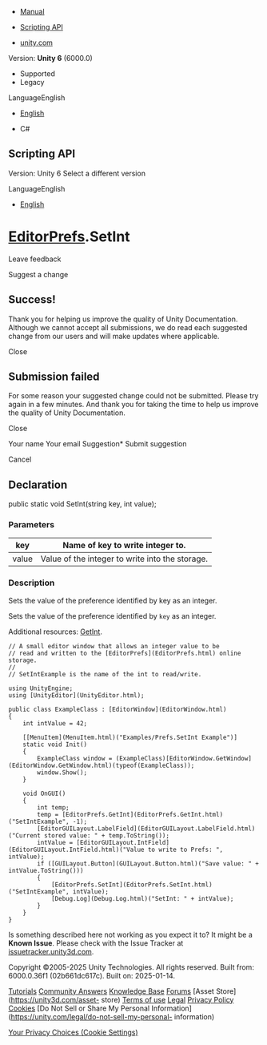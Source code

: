 [ ]()

  * [Manual](../Manual/index.html)
  * [Scripting API](../ScriptReference/index.html)

  * [unity.com](https://unity.com/)

Version: **Unity 6** (6000.0)

  * Supported
  * Legacy

LanguageEnglish

  * [English]()

  * C#

[ ](https://docs.unity3d.com)

## Scripting API

Version: Unity 6 Select a different version

LanguageEnglish

  * [English]()

#  [EditorPrefs](EditorPrefs.html).SetInt

Leave feedback

Suggest a change

## Success!

Thank you for helping us improve the quality of Unity Documentation. Although
we cannot accept all submissions, we do read each suggested change from our
users and will make updates where applicable.

Close

## Submission failed

For some reason your suggested change could not be submitted. Please <a>try
again</a> in a few minutes. And thank you for taking the time to help us
improve the quality of Unity Documentation.

Close

Your name Your email Suggestion* Submit suggestion

Cancel

[ ]()

## Declaration

public static void SetInt(string key, int value);

### Parameters

key | Name of key to write integer to.  
---|---  
value | Value of the integer to write into the storage.  
  
### Description

Sets the value of the preference identified by key as an integer.

Sets the value of the preference identified by `key` as an integer.  
  
Additional resources: [GetInt](EditorPrefs.GetInt.html).

    
    
    // A small editor window that allows an integer value to be
    // read and written to the [EditorPrefs](EditorPrefs.html) online storage.
    //
    // SetIntExample is the name of the int to read/write.  
      
    using UnityEngine;
    using [UnityEditor](UnityEditor.html);  
      
    public class ExampleClass : [EditorWindow](EditorWindow.html)
    {
        int intValue = 42;  
      
        [[MenuItem](MenuItem.html)("Examples/Prefs.SetInt Example")]
        static void Init()
        {
            ExampleClass window = (ExampleClass)[EditorWindow.GetWindow](EditorWindow.GetWindow.html)(typeof(ExampleClass));
            window.Show();
        }  
      
        void OnGUI()
        {
            int temp;
            temp = [EditorPrefs.GetInt](EditorPrefs.GetInt.html)("SetIntExample", -1);
            [EditorGUILayout.LabelField](EditorGUILayout.LabelField.html)("Current stored value: " + temp.ToString());
            intValue = [EditorGUILayout.IntField](EditorGUILayout.IntField.html)("Value to write to Prefs: ", intValue);
            if ([GUILayout.Button](GUILayout.Button.html)("Save value: " + intValue.ToString()))
            {
                [EditorPrefs.SetInt](EditorPrefs.SetInt.html)("SetIntExample", intValue);
                [Debug.Log](Debug.Log.html)("SetInt: " + intValue);
            }
        }
    }
    

Is something described here not working as you expect it to? It might be a
**Known Issue**. Please check with the Issue Tracker at
[issuetracker.unity3d.com](https://issuetracker.unity3d.com).

Copyright ©2005-2025 Unity Technologies. All rights reserved. Built from:
6000.0.36f1 (02b661dc617c). Built on: 2025-01-14.

[Tutorials](https://unity3d.com/learn) [Community
Answers](https://answers.unity3d.com) [Knowledge
Base](https://support.unity3d.com/hc/en-us)
[Forums](https://forum.unity3d.com) [Asset Store](https://unity3d.com/asset-
store) [Terms of use](https://docs.unity3d.com/Manual/TermsOfUse.html)
[Legal](https://unity.com/legal) [Privacy
Policy](https://unity.com/legal/privacy-policy)
[Cookies](https://unity.com/legal/cookie-policy) [Do Not Sell or Share My
Personal Information](https://unity.com/legal/do-not-sell-my-personal-
information)

[Your Privacy Choices (Cookie Settings)](javascript:void\(0\);)

